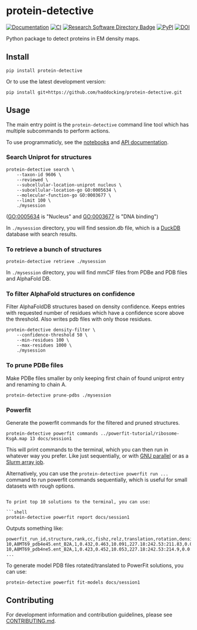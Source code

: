 # protein-detective

[![Documentation](https://img.shields.io/badge/Documentation-bonvinlab.org-blue?style=flat-square&logo=gitbook)](https://www.bonvinlab.org/protein-detective/)
[![CI](https://github.com/haddocking/protein-detective/actions/workflows/ci.yml/badge.svg)](https://github.com/haddocking/protein-detective/actions/workflows/ci.yml)
[![Research Software Directory Badge](https://img.shields.io/badge/rsd-00a3e3.svg)](https://www.research-software.nl/software/protein-detective)
[![PyPI](https://img.shields.io/pypi/v/protein-detective)](https://pypi.org/project/protein-detective/)
[![DOI](https://zenodo.org/badge/DOI/10.5281/zenodo.15632658.svg)](https://doi.org/10.5281/zenodo.15632658)

Python package to detect proteins in EM density maps.

## Install

```shell
pip install protein-detective
```

Or to use the latest development version:
```
pip install git+https://github.com/haddocking/protein-detective.git
```

## Usage

The main entry point is the `protein-detective` command line tool which has multiple subcommands to perform actions.

To use programmaticly, see the [notebooks](docs/notebooks) and [API documentation](https://www.bonvinlab.org/protein-detective/autoapi/summary/).

### Search Uniprot for structures

```shell
protein-detective search \
    --taxon-id 9606 \
    --reviewed \
    --subcellular-location-uniprot nucleus \
    --subcellular-location-go GO:0005634 \
    --molecular-function-go GO:0003677 \
    --limit 100 \
    ./mysession
```
([GO:0005634](https://www.ebi.ac.uk/QuickGO/term/GO:0005634) is "Nucleus" and [GO:0003677](https://www.ebi.ac.uk/QuickGO/term/GO:0003677) is  "DNA binding")

In `./mysession` directory, you will find session.db file, which is a [DuckDB](https://duckdb.org/) database with search results.

### To retrieve a bunch of structures

```shell
protein-detective retrieve ./mysession
```

In `./mysession` directory, you will find mmCIF files from PDBe and PDB files and AlphaFold DB.

### To filter AlphaFold structures on confidence

Filter AlphaFoldDB structures based on density confidence.
Keeps entries with requested number of residues which have a confidence score above the threshold.
Also writes pdb files with only those residues.

```shell
protein-detective density-filter \
    --confidence-threshold 50 \
    --min-residues 100 \
    --max-residues 1000 \
    ./mysession
```

### To prune PDBe files

Make PDBe files smaller by only keeping first chain of found uniprot entry and renaming to chain A.

```shell
protein-detective prune-pdbs ./mysession
```

### Powerfit

Generate the powerfit commands for the filtered and pruned structures.

```shell
protein-detective powerfit commands ../powerfit-tutorial/ribosome-KsgA.map 13 docs/session1
```
This will print commands to the terminal, which you can then run in whatever way you prefer.
Like just sequentially, or with [GNU parallel](https://www.gnu.org/software/parallel/) or as a [Slurm array job](https://slurm.schedmd.com/job_array.html).

Alternatively, you can use the `protein-detective powerfit run ...` command to run powerfit commands sequentially, which is useful for small datasets with rough options.

```shell

To print top 10 solutions to the terminal, you can use:

```shell
protein-detective powerfit report docs/session1
```

Outputs something like:

```
powerfit_run_id,structure,rank,cc,fishz,relz,translation,rotation,density_filter_id,pdb_id,pdb_file,uniprot_acc
10,A8MT69_pdb4e45.ent_B2A,1,0.432,0.463,10.091,227.18:242.53:211.83,0.0:1.0:1.0:0.0:0.0:1.0:1.0:0.0:0.0,,4E45,docs/session1/single_chain/A8MT69_pdb4e45.ent_B2A.pdb,A8MT69
10,A8MT69_pdb4ne5.ent_B2A,1,0.423,0.452,10.053,227.18:242.53:214.9,0.0:-0.0:-0.0:-0.604:0.797:0.0:0.797:0.604:0.0,,4NE5,docs/session1/single_chain/A8MT69_pdb4ne5.ent_B2A.pdb,A8MT69
...
```

To generate model PDB files rotated/translated to PowerFit solutions, you can use:

```shell
protein-detective powerfit fit-models docs/session1
```

## Contributing

For development information and contribution guidelines, please see [CONTRIBUTING.md](CONTRIBUTING.md).
